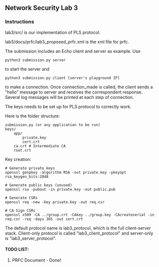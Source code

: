 ## Network Security Lab 3


### Instructions
lab3/src/ is our implementation of PLS protocol.

lab3/docs/prfc/lab3_proposed_prfc.xml is the xml file for prfc.

The submission includes an Echo client and server as example. Use

```
python3 submission.py server
```

to start the server and

```
python3 submission.py client [server's playground IP]
```

to make a connection. Once connection_made is called, the client sends a "hello" message to server and receives the correspondent response. Several log messages will be printed at each step of connection.

The keys needs to be set up for PLS protocol to correctly work.  

Here is the folder structure:
```
submission.py (or any application to be run)
keys/
    app/
        private.key
        cert.crt
    ca.crt # Intermediate CA
    root.crt
```

Key creation:
```
# Generate private keys
openssl genpkey -algorithm RSA -out private.key -pkeyopt rsa_keygen_bits:2048

# Generate public keys (unused)
openssl rsa -pubout -in private.key -out public.pub

# Generate CSRs
openssl req -new -key private.key -out req.csr

# CA Sign CSRs
openssl x509 -CA ../group.crt -CAkey ../group.key -CAcreateserial -in req.csr -req -days 365 -out cert.crt
```

The default protocol name is lab3_protocol, which is the full client-server stack. Client-only protocol is called "lab3_client_protocol" and server-only is "lab3_server_protocol".

#### TODO LIST:
1. PRFC Document - Done!
